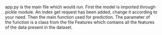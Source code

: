 app.py is the main file which would run. First the model is imported through pickle module. An index get request has been added, change it according to your need. Then the main function used for prediction. The parameter of the function is a class from the file Features which contains all the features of the data present in the dataset.
